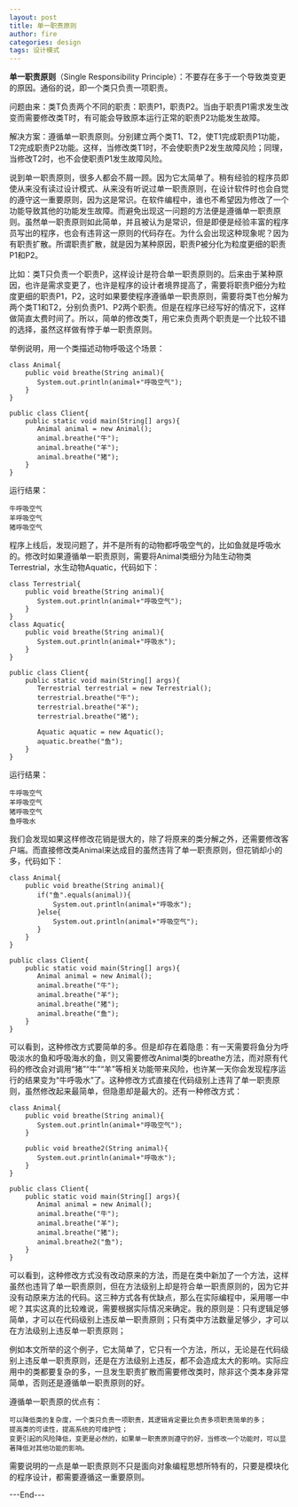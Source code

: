 ```yaml
---
layout: post
title: 单一职责原则
author: fire
categories: design
tags: 设计模式
---
```


**单一职责原则**（Single Responsibility Principle）：不要存在多于一个导致类变更的原因。通俗的说，即一个类只负责一项职责。

问题由来：类T负责两个不同的职责：职责P1，职责P2。当由于职责P1需求发生改变而需要修改类T时，有可能会导致原本运行正常的职责P2功能发生故障。

解决方案：遵循单一职责原则。分别建立两个类T1、T2，使T1完成职责P1功能，T2完成职责P2功能。这样，当修改类T1时，不会使职责P2发生故障风险；同理，当修改T2时，也不会使职责P1发生故障风险。

说到单一职责原则，很多人都会不屑一顾。因为它太简单了。稍有经验的程序员即使从来没有读过设计模式、从来没有听说过单一职责原则，在设计软件时也会自觉的遵守这一重要原则，因为这是常识。在软件编程中，谁也不希望因为修改了一个功能导致其他的功能发生故障。而避免出现这一问题的方法便是遵循单一职责原则。虽然单一职责原则如此简单，并且被认为是常识，但是即便是经验丰富的程序员写出的程序，也会有违背这一原则的代码存在。为什么会出现这种现象呢？因为有职责扩散。所谓职责扩散，就是因为某种原因，职责P被分化为粒度更细的职责P1和P2。

比如：类T只负责一个职责P，这样设计是符合单一职责原则的。后来由于某种原因，也许是需求变更了，也许是程序的设计者境界提高了，需要将职责P细分为粒度更细的职责P1，P2，这时如果要使程序遵循单一职责原则，需要将类T也分解为两个类T1和T2，分别负责P1、P2两个职责。但是在程序已经写好的情况下，这样做简直太费时间了。所以，简单的修改类T，用它来负责两个职责是一个比较不错的选择，虽然这样做有悖于单一职责原则。

举例说明，用一个类描述动物呼吸这个场景：

```
class Animal{
    public void breathe(String animal){
       System.out.println(animal+"呼吸空气");
    }
}
 
public class Client{
    public static void main(String[] args){
       Animal animal = new Animal();
       animal.breathe("牛");
       animal.breathe("羊");
       animal.breathe("猪");
    }
}
```

运行结果：

```
牛呼吸空气
羊呼吸空气
猪呼吸空气
```

程序上线后，发现问题了，并不是所有的动物都呼吸空气的，比如鱼就是呼吸水的。修改时如果遵循单一职责原则，需要将Animal类细分为陆生动物类Terrestrial，水生动物Aquatic，代码如下：

```
class Terrestrial{
    public void breathe(String animal){
       System.out.println(animal+"呼吸空气");
    }
}
class Aquatic{
    public void breathe(String animal){
       System.out.println(animal+"呼吸水");
    }
}
 
public class Client{
    public static void main(String[] args){
       Terrestrial terrestrial = new Terrestrial();
       terrestrial.breathe("牛");
       terrestrial.breathe("羊");
       terrestrial.breathe("猪");
      
       Aquatic aquatic = new Aquatic();
       aquatic.breathe("鱼");
    }
}
```

运行结果：

```
牛呼吸空气
羊呼吸空气
猪呼吸空气
鱼呼吸水
```

我们会发现如果这样修改花销是很大的，除了将原来的类分解之外，还需要修改客户端。而直接修改类Animal来达成目的虽然违背了单一职责原则，但花销却小的多，代码如下：

```
class Animal{
    public void breathe(String animal){
       if("鱼".equals(animal)){
           System.out.println(animal+"呼吸水");
       }else{
           System.out.println(animal+"呼吸空气");
       }
    }
}

public class Client{
    public static void main(String[] args){
       Animal animal = new Animal();
       animal.breathe("牛");
       animal.breathe("羊");
       animal.breathe("猪");
       animal.breathe("鱼");
    }
}
```

可以看到，这种修改方式要简单的多。但是却存在着隐患：有一天需要将鱼分为呼吸淡水的鱼和呼吸海水的鱼，则又需要修改Animal类的breathe方法，而对原有代码的修改会对调用“猪”“牛”“羊”等相关功能带来风险，也许某一天你会发现程序运行的结果变为“牛呼吸水”了。这种修改方式直接在代码级别上违背了单一职责原则，虽然修改起来最简单，但隐患却是最大的。还有一种修改方式：

```
class Animal{
    public void breathe(String animal){
       System.out.println(animal+"呼吸空气");
    }
 
    public void breathe2(String animal){
       System.out.println(animal+"呼吸水");
    }
}
 
public class Client{
    public static void main(String[] args){
       Animal animal = new Animal();
       animal.breathe("牛");
       animal.breathe("羊");
       animal.breathe("猪");
       animal.breathe2("鱼");
    }
}
```

可以看到，这种修改方式没有改动原来的方法，而是在类中新加了一个方法，这样虽然也违背了单一职责原则，但在方法级别上却是符合单一职责原则的，因为它并没有动原来方法的代码。这三种方式各有优缺点，那么在实际编程中，采用哪一中呢？其实这真的比较难说，需要根据实际情况来确定。我的原则是：只有逻辑足够简单，才可以在代码级别上违反单一职责原则；只有类中方法数量足够少，才可以在方法级别上违反单一职责原则；

例如本文所举的这个例子，它太简单了，它只有一个方法，所以，无论是在代码级别上违反单一职责原则，还是在方法级别上违反，都不会造成太大的影响。实际应用中的类都要复杂的多，一旦发生职责扩散而需要修改类时，除非这个类本身非常简单，否则还是遵循单一职责原则的好。

遵循单一职责原的优点有：

```
可以降低类的复杂度，一个类只负责一项职责，其逻辑肯定要比负责多项职责简单的多；
提高类的可读性，提高系统的可维护性；
变更引起的风险降低，变更是必然的，如果单一职责原则遵守的好，当修改一个功能时，可以显著降低对其他功能的影响。
```

需要说明的一点是单一职责原则不只是面向对象编程思想所特有的，只要是模块化的程序设计，都需要遵循这一重要原则。

---End---
